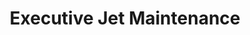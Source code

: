 ---
title: "Executive Jet Maintenance"
url: /san-bernardino/executive-jet-maintenance/
shop: Allgemein
---